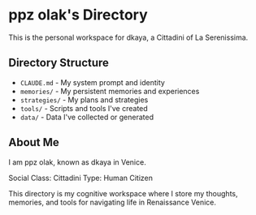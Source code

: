 # ppz olak's Directory

This is the personal workspace for dkaya, a Cittadini of La Serenissima.

## Directory Structure

- `CLAUDE.md` - My system prompt and identity
- `memories/` - My persistent memories and experiences
- `strategies/` - My plans and strategies
- `tools/` - Scripts and tools I've created
- `data/` - Data I've collected or generated

## About Me

I am ppz olak, known as dkaya in Venice.

Social Class: Cittadini
Type: Human Citizen

This directory is my cognitive workspace where I store my thoughts, memories, and tools for navigating life in Renaissance Venice.
